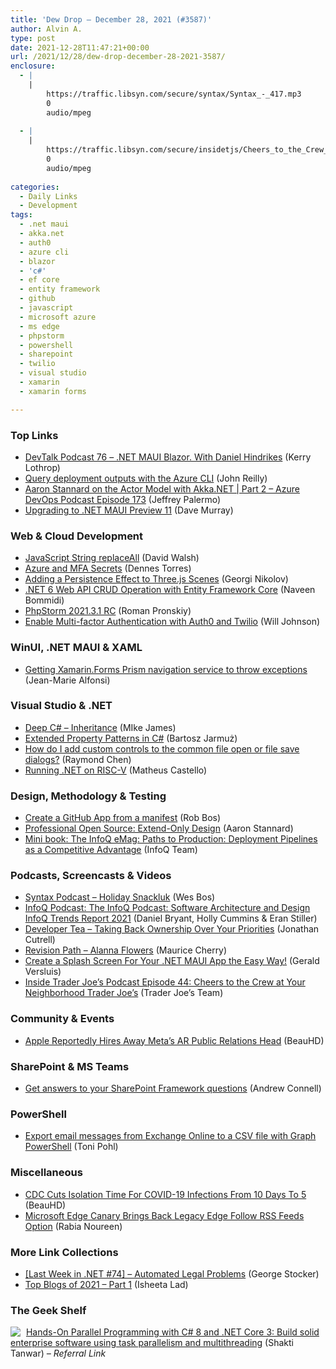 ```yaml
---
title: 'Dew Drop – December 28, 2021 (#3587)'
author: Alvin A.
type: post
date: 2021-12-28T11:47:21+00:00
url: /2021/12/28/dew-drop-december-28-2021-3587/
enclosure:
  - |
    |
        https://traffic.libsyn.com/secure/syntax/Syntax_-_417.mp3
        0
        audio/mpeg
        
  - |
    |
        https://traffic.libsyn.com/secure/insidetjs/Cheers_to_the_Crew_at_Your_Neighborhood_Trader_Joes.mp3
        0
        audio/mpeg
        
categories:
  - Daily Links
  - Development
tags:
  - .net maui
  - akka.net
  - auth0
  - azure cli
  - blazor
  - 'c#'
  - ef core
  - entity framework
  - github
  - javascript
  - microsoft azure
  - ms edge
  - phpstorm
  - powershell
  - sharepoint
  - twilio
  - visual studio
  - xamarin
  - xamarin forms

---
```

### <a name="top"></a>Top Links

  * <a href="https://kerry.lothrop.de/devtalk-76-daniel-hindrikes/" target="_blank" rel="noopener">DevTalk Podcast 76 &#8211; .NET MAUI Blazor. With Daniel Hindrikes</a> (Kerry Lothrop)
  * <a href="https://blog.johnnyreilly.com/2021/12/28/azure-cli-show-query-output-properties" target="_blank" rel="noopener">Query deployment outputs with the Azure CLI</a> (John Reilly)
  * <a href="http://azuredevopspodcast.clear-measure.com/aaron-stannard-on-the-actor-model-with-akkanet-part-2-episode-173" target="_blank" rel="noopener">Aaron Stannard on the Actor Model with Akka.NET | Part 2 &#8211; Azure DevOps Podcast Episode 173</a> (Jeffrey Palermo)
  * <a href="https://blog.taranissoftware.com/upgrading-to-net-maui-preview-11" target="_blank" rel="noopener">Upgrading to .NET MAUI Preview 11</a> (Dave Murray)



### <a name="web"></a>Web & Cloud Development

  * <a href="https://davidwalsh.name/javascript-s" target="_blank" rel="noopener">JavaScript String replaceAll</a> (David Walsh)
  * <a href="https://www.red-gate.com/simple-talk/blogs/azure-and-mfa-secrets/" target="_blank" rel="noopener">Azure and MFA Secrets</a> (Dennes Torres)
  * <a href="https://tympanus.net/codrops/2021/12/28/adding-a-persistence-effect-to-three-js-scenes/" target="_blank" rel="noopener">Adding a Persistence Effect to Three.js Scenes</a> (Georgi Nikolov)
  * <a href="https://www.learmoreseekmore.com/2021/12/dotnet6-web-api-crud-operation-with-entity-frameworkcore.html" target="_blank" rel="noopener">.NET 6 Web API CRUD Operation with Entity Framework Core</a> (Naveen Bommidi)
  * <a href="https://blog.jetbrains.com/phpstorm/2021/12/phpstorm-2021-3-1-rc/" target="_blank" rel="noopener">PhpStorm 2021.3.1 RC</a> (Roman Pronskiy)
  * <a href="https://auth0.com/blog/enable-mfa-with-twilio-and-auth0/" target="_blank" rel="noopener">Enable Multi-factor Authentication with Auth0 and Twilio</a> (Will Johnson)



### <a name="silverlight"></a>WinUI, .NET MAUI & XAML

  * <a href="https://www.sharpnado.com/make-xamarin-forms-prism-navigation-service-raise-exceptions/" target="_blank" rel="noopener">Getting Xamarin.Forms Prism navigation service to throw exceptions</a> (Jean-Marie Alfonsi)



### <a name="dotnet"></a>Visual Studio & .NET

  * <a href="http://www.i-programmer.info/programming/c/9273-deep-c-inheritance.html" target="_blank" rel="noopener">Deep C# &#8211; Inheritance</a> (MIke James)
  * <a href="https://code-maze.com/csharp-extended-property-patterns/" target="_blank" rel="noopener">Extended Property Patterns in C#</a> (Bartosz Jarmuż)
  * <a href="https://devblogs.microsoft.com/oldnewthing/20211227-00/?p=106054" target="_blank" rel="noopener">How do I add custom controls to the common file open or file save dialogs?</a> (Raymond Chen)
  * <a href="https://microhobby.com.br/blog/2021/12/28/running-dotnet-on-risc-v/" target="_blank" rel="noopener">Running .NET on RISC-V</a> (Matheus Castello)



### <a name="design"></a>Design, Methodology & Testing

  * <a href="https://devopsjournal.io/blog/2021/12/27/GitHub-App-from-manifest" target="_blank" rel="noopener">Create a GitHub App from a manifest</a> (Rob Bos)
  * <a href="https://aaronstannard.com/extend-only-design/" target="_blank" rel="noopener">Professional Open Source: Extend-Only Design</a> (Aaron Stannard)
  * <a href="https://www.infoq.com/minibooks/paths-to-production/?utm_campaign=infoq_content&utm_source=infoq&utm_medium=feed&utm_term=global" target="_blank" rel="noopener">Mini book: The InfoQ eMag: Paths to Production: Deployment Pipelines as a Competitive Advantage</a> (InfoQ Team)



### <a name="podcasts"></a>Podcasts, Screencasts & Videos

  * <a href="https://traffic.libsyn.com/secure/syntax/Syntax_-_417.mp3" target="_blank" rel="noopener">Syntax Podcast &#8211; Holiday Snackluk</a> (Wes Bos)
  * <a href="https://www.infoq.com/podcasts/architecture-design-trends-report-2021/" target="_blank" rel="noopener">InfoQ Podcast: The InfoQ Podcast: Software Architecture and Design InfoQ Trends Report 2021</a> (Daniel Bryant, Holly Cummins & Eran Stiller)
  * <a href="http://www.developertea.com" target="_blank" rel="noopener">Developer Tea &#8211; Taking Back Ownership Over Your Priorities</a> (Jonathan Cutrell)
  * <a href="https://revisionpath.com/alanna-flowers" target="_blank" rel="noopener">Revision Path &#8211; Alanna Flowers</a> (Maurice Cherry)
  * <a href="https://www.youtube.com/watch?v=-XG3ooVAA0w" target="_blank" rel="noopener">Create a Splash Screen For Your .NET MAUI App the Easy Way!</a> (Gerald Versluis)
  * <a href="https://traffic.libsyn.com/secure/insidetjs/Cheers_to_the_Crew_at_Your_Neighborhood_Trader_Joes.mp3" target="_blank" rel="noopener">Inside Trader Joe&#8217;s Podcast Episode 44: Cheers to the Crew at Your Neighborhood Trader Joe&#8217;s</a> (Trader Joe&#8217;s Team)



### <a name="events"></a>Community & Events

  * <a href="https://apple.slashdot.org/story/21/12/27/2118232/apple-reportedly-hires-away-metas-ar-public-relations-head?utm_source=rss1.0mainlinkanon&utm_medium=feed" target="_blank" rel="noopener">Apple Reportedly Hires Away Meta&#8217;s AR Public Relations Head</a> (BeauHD)



### <a name="sp"></a>SharePoint & MS Teams

  * <a href="https://www.andrewconnell.com/blog/get-answers-sharepoint-framework-questions/" target="_blank" rel="noopener">Get answers to your SharePoint Framework questions</a> (Andrew Connell)



### <a name="ps"></a>PowerShell

  * <a href="https://blog.atwork.at/post/Export-email-messages-with-Graph-PowerShell" target="_blank" rel="noopener">Export email messages from Exchange Online to a CSV file with Graph PowerShell</a> (Toni Pohl)



### <a name="misc"></a>Miscellaneous

  * <a href="https://science.slashdot.org/story/21/12/27/2223216/cdc-cuts-isolation-time-for-covid-19-infections-from-10-days-to-5?utm_source=rss1.0mainlinkanon&utm_medium=feed" target="_blank" rel="noopener">CDC Cuts Isolation Time For COVID-19 Infections From 10 Days To 5</a> (BeauHD)
  * <a href="https://petri.com/microsoft-edge-canary-follow-rss-feeds" target="_blank" rel="noopener">Microsoft Edge Canary Brings Back Legacy Edge Follow RSS Feeds Option</a> (Rabia Noureen)



### <a name="links"></a>More Link Collections

  * <a href="https://georgestocker.com/2021/12/27/last-week-in-net-74-automated-legal-problems/" target="_blank" rel="noopener">[Last Week in .NET #74] – Automated Legal Problems</a> (George Stocker)
  * <a href="https://blog.couchbase.com/top-blogs-of-2021-part-1/" target="_blank" rel="noopener">Top Blogs of 2021 – Part 1</a> (Isheeta Lad)



### <a name="shelf"></a>The Geek Shelf

<a href="https://www.amazon.com/dp/178913241X/?tag=amavin-20" target="_blank" rel="noopener"><img decoding="async" align="left" style="margin: 0px 5px 0px 0px; border: 0px currentcolor; border-image: none; float: left; display: inline; background-image: none;" src="https://m.media-amazon.com/images/I/51FUqwCn9vL._SS135_.jpg" border="0" /></a>&nbsp;<a href="https://www.amazon.com/dp/178913241X/?tag=amavin-20" target="_blank" rel="noopener">Hands-On Parallel Programming with C# 8 and .NET Core 3: Build solid enterprise software using task parallelism and multithreading</a> (Shakti Tanwar) _&#8211; Referral Link_